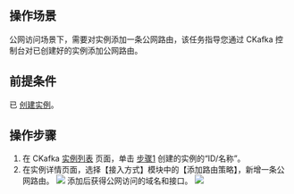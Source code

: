 ## 操作场景

公网访问场景下，需要对实例添加一条公网路由，该任务指导您通过 CKafka 控制台对已创建好的实例添加公网路由。

## 前提条件

已 [创建实例](https://cloud.tencent.com/document/product/597/54840)。

## 操作步骤

1. 在 CKafka [实例列表](https://console.cloud.tencent.com/ckafka/index?rid=1) 页面，单击 [步骤1](https://cloud.tencent.com/document/product/597/54840) 创建的实例的“ID/名称”。
2. 在实例详情页面，选择【接入方式】模块中的【添加路由策略】，新增一条公网路由。
![](https://main.qcloudimg.com/raw/cfc2a9de1c4451a72fc17a09c604347d.png)
添加后获得公网访问的域名和接口。
![](https://main.qcloudimg.com/raw/38d15e5a705026cb1d5ac9fc246b5af7.png)


